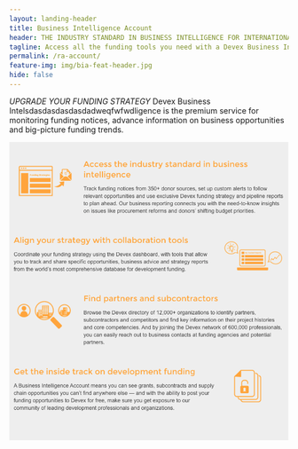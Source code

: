 ```yaml
---
layout: landing-header
title: Business Intelligence Account
header: THE INDUSTRY STANDARD IN BUSINESS INTELLIGENCE FOR INTERNATIONAL DEVELOPMENT ORGANIZATIONS
tagline: Access all the funding tools you need with a Devex Business Intelligence Account.
permalink: /ra-account/
feature-img: img/bia-feat-header.jpg
hide: false
---
```



*UPGRADE YOUR FUNDING STRATEGY* Devex Business Intelsdasdasdasdasdadweqfwfwdligence is the premium service for monitoring funding notices, advance information on business opportunities and big-picture funding trends. &nbsp;

![](/uploads/versions/bia-features-list---x----941-1006x---.png)

&nbsp;

&nbsp;